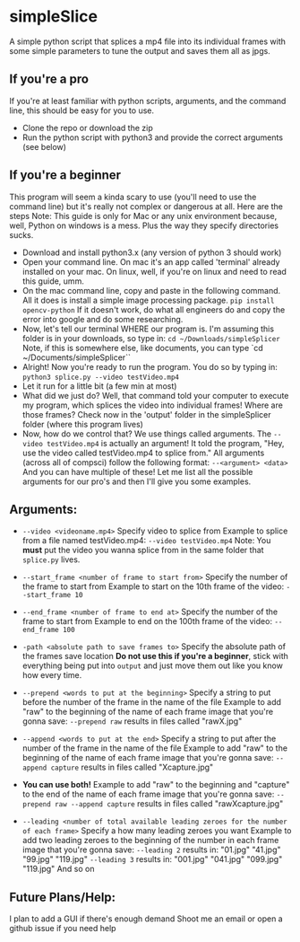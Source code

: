 # simpleSlice
A simple python script that splices a mp4 file into its individual frames with some simple parameters to tune the output and saves them all as jpgs.
## If you're a pro 
If you're at least familiar with python scripts, arguments, and the command line, this should be easy for you to use.
 - Clone the repo or download the zip
 - Run the python script with python3 and provide the correct arguments (see below)
 
 ## If you're a beginner
 This program will seem a kinda scary to use (you'll need to use the command line) but it's really not complex or dangerous at all. Here are the steps
 Note: This guide is only for Mac or any unix environment because, well, Python on windows is a mess. Plus the way they specify directories sucks.
 - Download and install python3.x (any version of python 3 should work)
 - Open your command line. On mac it's an app called 'terminal' already installed on your mac. On linux, well, if you're on linux and need to read this guide, umm.
 - On the mac command line, copy and paste in the following command. All it does is install a simple image processing package. 
 `pip install opencv-python`
 If it doesn't work, do what all engineers do and copy the error into google and do some researching.
 - Now, let's tell our terminal WHERE our program is. I'm assuming this folder is in your downloads, so type in:
 `cd ~/Downloads/simpleSplicer`
Note, if this is somewhere else, like documents, you can type `cd ~/Documents/simpleSplicer``
 - Alright! Now you're ready to run the program. You do so by typing in:
 `python3 splice.py --video testVideo.mp4`
 - Let it run for a little bit (a few min at most)
 - What did we just do? Well, that command told your computer to execute my program, which splices the video into individual frames! Where are those frames? Check now in the 'output' folder in the simpleSplicer folder (where this program lives)
 - Now, how do we control that? We use things called arguments. The `--video testVideo.mp4` is actually an argument! It told the program, "Hey, use the video called testVideo.mp4 to splice from."
 All arguments (across all of compsci) follow the following format:
 `--<argument> <data>`
 And you can have multiple of these! Let me list all the possible arguments for our pro's and then I'll give you some examples.
## **Arguments:** 
 - `--video <videoname.mp4>`
 Specify video to splice from
 Example to splice from a file named testVideo.mp4: `--video testVideo.mp4`
 Note: You **must** put the video you wanna splice from in the same folder that `splice.py` lives.
 
 - `--start_frame <number of frame to start from>`
 Specify the number of the frame to start from 
 Example to start on the 10th frame of the video: `--start_frame 10`
 
 - `--end_frame <number of frame to end at>`
 Specify the number of the frame to start from 
 Example to end on the 100th frame of the video: `--end_frame 100`

 - `-path <absolute path to save frames to>`
 Specify the absolute path of the frames save location
 **Do not use this if you're a beginner**, stick with everything being put into `output` and just move them out like you know how every time.
 
  - `--prepend <words to put at the beginning>`
 Specify a string to put before the number of the frame in the name of the file
 Example to add "raw" to the beginning of the name of each frame image that you're gonna save: `--prepend raw` results in files called "rawX.jpg"
  - `--append <words to put at the end>` 
 Specify a string to put after the number of the frame in the name of the file
 Example to add "raw" to the beginning of the name of each frame image that you're gonna save: `--append capture` results in files called "Xcapture.jpg"

 - **You can use both!** Example to add "raw" to the beginning and "capture" to the end of the name of each frame image that you're gonna save: `--prepend raw --append capture` results in files called "rawXcapture.jpg"

- `--leading <number of total available leading zeroes for the number of each frame>` 
 Specify a how many leading zeroes you want
 Example to add two leading zeroes to the beginning of the number  in each frame image that you're gonna save: `--leading 2` results in:
 "01.jpg"
 "41.jpg"
 "99.jpg"
 "119.jpg"
 `--leading 3` results in:
 "001.jpg"
 "041.jpg"
 "099.jpg"
 "119.jpg"
 And so on
## **Future Plans/Help:** 
I plan to add a GUI if there's  enough demand
Shoot me an email or open a github issue if you need help
